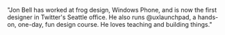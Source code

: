 "Jon Bell has worked at frog design, Windows Phone, and is now the first designer in Twitter's Seattle office. He also runs @uxlaunchpad, a hands-on, one-day, fun design course. He loves teaching and building things."